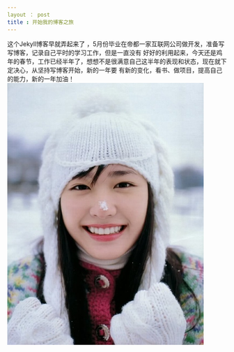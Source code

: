 ```yaml
---
layout ： post
title : 开始我的博客之旅
---
```


这个Jekyll博客早就弄起来了 ，5月份毕业在帝都一家互联网公司做开发，准备写写博客，记录自己平时的学习工作，但是一直没有 好好的利用起来，今天还是鸡年的春节，工作已经半年了，想想不是很满意自己这半年的表现和状态，现在就下定决心，从坚持写博客开始，新的一年要 有新的变化，看书、做项目，提高自己的能力，新的一年加油！
![新桓结衣](../img/gaki-smile.jpg)